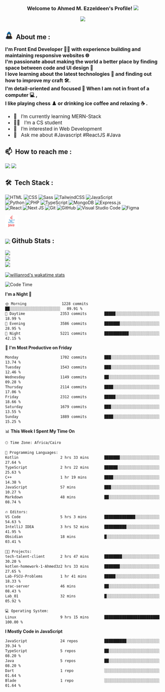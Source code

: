 <h3 align="center">
  Welcome to Ahmed M. Ezzeldeen's Profile!
  <img src="https://media.giphy.com/media/hvRJCLFzcasrR4ia7z/giphy.gif" width="28">
</h3>

<!-- Typing SVG by DenverCoder1 - https://github.com/DenverCoder1/readme-typing-svg -->
<p align="center">
  <a href="https://github.com/DenverCoder1/readme-typing-svg"><img src="https://readme-typing-svg.herokuapp.com/?lines=I'm%20Junior%20Software%20Engineer%20👨‍💻;I'm%20Front-End%20developer;Always%20learning%20new%20things&font=Fira%20Code&center=true&width=440&height=45&color=2196f3&vCenter=true&size=24"></a>
</p>

## <img src ="https://github.com/0xAbdulKhalid/0xAbdulKhalid/raw/main/assets/mdImages/about_me.gif" width=25px> &nbsp;About me :

<p Style="font-size:16px; font-weight:bold; ">
I'm Front End Developer 🧑‍💻 with experience building and maintaining responsive websites 🌐<br>
I'm passionate about making the world a better place by finding space between code and UI design 🎨<br>
I love learning about the latest technologies 🚀 and finding out how to improve my craft 🛠️.<br> I'm detail-oriented and focused 🤏 
When I am not in front of a computer 💻️ ,<br> I like playing chess ♟️ or drinking ice coffee and relaxing ☕️ .
</p>

<ul style="font-size:16px">
<li>🌱 &nbsp; I’m currently learning MERN-Stack</li>
<li>👨‍💻 &nbsp; I’m a CS student</li>
<li>👀 &nbsp; I’m interested in Web Development</li>
<li>💬 &nbsp; Ask me about #Javascript #ReactJS #Java</li>
</ul>

## 📫 &nbsp;How to reach me :

<a href="https://www.linkedin.com/in/ahmed3zzeldeen/" target="_blank"><img src="https://img.shields.io/badge/-Ahmed%20M.%20Ezzeldeen-0077B5?style=for-the-badge&logo=Linkedin&logoColor=white"/></a>
<a href="https://telegram.me/Ahmed3zzeldeen" target="_blank"><img src="https://img.shields.io/badge/-Ahmed%20M.%20Ezzeldeen-0077B5?style=for-the-badge&logo=Telegram&logoColor=white"/></a>

## 🛠 &nbsp;Tech Stack :

![HTML](https://img.shields.io/badge/HTML5-E34F26?style=for-the-badge&logo=html5&logoColor=white) ![CSS](https://img.shields.io/badge/CSS3-1572B6?style=for-the-badge&logo=css3&logoColor=white) ![Sass](https://img.shields.io/badge/Sass-CC6699?style=for-the-badge&logo=sass&logoColor=white) ![TailwindCSS](https://img.shields.io/badge/tailwindcss-%2338B2AC.svg?style=for-the-badge&logo=tailwind-css&logoColor=white) ![JavaScript](https://img.shields.io/badge/JavaScript-323330?style=for-the-badge&logo=javascript&logoColor=F7DF1E) </br> ![Python](https://img.shields.io/badge/Python-FFD43B?style=for-the-badge&logo=python&logoColor=blue) ![PHP](https://img.shields.io/badge/PHP-777BB4?style=for-the-badge&logo=php&logoColor=white) ![TypeScript](https://img.shields.io/badge/typescript-%23007ACC.svg?style=for-the-badge&logo=typescript&logoColor=white) ![MongoDB](https://img.shields.io/badge/MongoDB-%234ea94b.svg?style=for-the-badge&logo=mongodb&logoColor=white) ![Express.js](https://img.shields.io/badge/express.js-%23404d59.svg?style=for-the-badge&logo=express&logoColor=%2361DAFB) </br> ![React](https://img.shields.io/badge/react-%2320232a.svg?style=for-the-badge&logo=react&logoColor=%2361DAFB) ![Next JS](https://img.shields.io/badge/Next-black?style=for-the-badge&logo=next.js&logoColor=white) ![Git](https://img.shields.io/badge/GIT-E44C30?style=for-the-badge&logo=git&logoColor=white) ![GitHub](https://img.shields.io/badge/GitHub-100000?style=for-the-badge&logo=github&logoColor=white) ![Visual Studio Code](https://img.shields.io/badge/VSCode-0078D4?style=for-the-badge&logo=visual%20studio%20code&logoColor=white) ![Figma](https://img.shields.io/badge/figma-%23F24E1E.svg?style=for-the-badge&logo=figma&logoColor=white)&nbsp;

<a href="https://www.java.com" target="_blank"> <img src="https://raw.githubusercontent.com/devicons/devicon/master/icons/java/java-original-wordmark.svg" alt="java" width="40" height="40"/></a>

<!-- ![Figma](https://img.shields.io/badge/figma-05122A.svg?style=for-the-badge&logo=figma&logoColor=white) -->

## <img src = "https://media.giphy.com/media/iY8CRBdQXODJSCERIr/giphy.gif" align="center" width ="30px"> Github Stats :

![](https://github-readme-stats.vercel.app/api?username=Ahmed3zzeldeen&theme=tokyonight&hide_border=false&include_all_commits=false&count_private=false)<br/>
![](https://github-readme-streak-stats.herokuapp.com/?user=Ahmed3zzeldeen&theme=tokyonight&hide_border=false)<br/>
![](https://github-readme-stats.vercel.app/api/top-langs?username=Ahmed3zzeldeen&theme=tokyonight&hide_border=false&layout=compact&include_all_commits=true&count_private=false)<br/>

[![willianrod's wakatime stats](https://github-readme-stats.vercel.app/api/wakatime?username=ahmed3zzeldeen&layout=compact)](https://github.com/anuraghazra/github-readme-stats)

<!--START_SECTION:waka-->
![Code Time](http://img.shields.io/badge/Code%20Time-1%2C387%20hrs%2027%20mins-blue)

**I'm a Night 🦉** 

```text
🌞 Morning                1228 commits        ██░░░░░░░░░░░░░░░░░░░░░░░   09.91 % 
🌆 Daytime                2353 commits        █████░░░░░░░░░░░░░░░░░░░░   18.99 % 
🌃 Evening                3586 commits        ███████░░░░░░░░░░░░░░░░░░   28.95 % 
🌙 Night                  5221 commits        ███████████░░░░░░░░░░░░░░   42.15 % 
```
📅 **I'm Most Productive on Friday** 

```text
Monday                   1702 commits        ███░░░░░░░░░░░░░░░░░░░░░░   13.74 % 
Tuesday                  1543 commits        ███░░░░░░░░░░░░░░░░░░░░░░   12.46 % 
Wednesday                1149 commits        ██░░░░░░░░░░░░░░░░░░░░░░░   09.28 % 
Thursday                 2114 commits        ████░░░░░░░░░░░░░░░░░░░░░   17.06 % 
Friday                   2312 commits        █████░░░░░░░░░░░░░░░░░░░░   18.66 % 
Saturday                 1679 commits        ███░░░░░░░░░░░░░░░░░░░░░░   13.55 % 
Sunday                   1889 commits        ████░░░░░░░░░░░░░░░░░░░░░   15.25 % 
```


📊 **This Week I Spent My Time On** 

```text
🕑︎ Time Zone: Africa/Cairo

💬 Programming Languages: 
Kotlin                   2 hrs 33 mins       ███████░░░░░░░░░░░░░░░░░░   27.64 % 
TypeScript               2 hrs 22 mins       ██████░░░░░░░░░░░░░░░░░░░   25.63 % 
C++                      1 hr 19 mins        ████░░░░░░░░░░░░░░░░░░░░░   14.38 % 
JavaScript               57 mins             ███░░░░░░░░░░░░░░░░░░░░░░   10.27 % 
Markdown                 48 mins             ██░░░░░░░░░░░░░░░░░░░░░░░   08.74 % 

🔥 Editors: 
VS Code                  5 hrs 3 mins        ██████████████░░░░░░░░░░░   54.63 % 
IntelliJ IDEA            3 hrs 52 mins       ██████████░░░░░░░░░░░░░░░   41.95 % 
Obsidian                 18 mins             █░░░░░░░░░░░░░░░░░░░░░░░░   03.41 % 

🐱‍💻 Projects: 
tech-talent-client       2 hrs 47 mins       ████████░░░░░░░░░░░░░░░░░   30.20 % 
kotlen-homework-1-Ahmed3z2 hrs 33 mins       ███████░░░░░░░░░░░░░░░░░░   27.65 % 
Lab-FSCU-Problems        1 hr 41 mins        █████░░░░░░░░░░░░░░░░░░░░   18.33 % 
srac-server              46 mins             ██░░░░░░░░░░░░░░░░░░░░░░░   08.43 % 
Lab_01                   32 mins             █░░░░░░░░░░░░░░░░░░░░░░░░   05.92 % 

💻 Operating System: 
Linux                    9 hrs 15 mins       █████████████████████████   100.00 % 
```

**I Mostly Code in JavaScript** 

```text
JavaScript               24 repos            ██████████░░░░░░░░░░░░░░░   39.34 % 
TypeScript               5 repos             ██░░░░░░░░░░░░░░░░░░░░░░░   08.20 % 
Java                     5 repos             ██░░░░░░░░░░░░░░░░░░░░░░░   08.20 % 
Dart                     1 repo              ░░░░░░░░░░░░░░░░░░░░░░░░░   01.64 % 
Blade                    1 repo              ░░░░░░░░░░░░░░░░░░░░░░░░░   01.64 % 
```




<!--END_SECTION:waka-->
